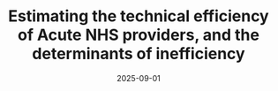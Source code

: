 ---
layout: post 
title: Estimating the technical efficiency of Acute NHS providers, and the determinants of inefficiency
date: 2025-09-01
categories: ["C++","Python","R","projects"]
---